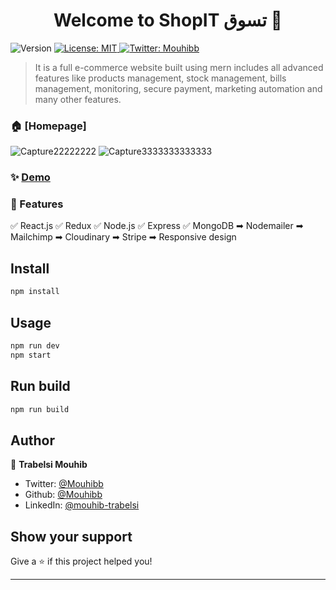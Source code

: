 <h1 align="center">Welcome to ShopIT تسوق 👋</h1>
<p>
  <img alt="Version" src="https://img.shields.io/badge/version-1.0.0-blue.svg?cacheSeconds=2592000" />
  <a href="#" target="_blank">
    <img alt="License: MIT" src="https://img.shields.io/badge/License-MIT-yellow.svg" />
  </a>
  <a href="https://twitter.com/Mouhibb" target="_blank">
    <img alt="Twitter: Mouhibb" src="https://img.shields.io/twitter/follow/Mouhibb.svg?style=social" />
  </a>
</p>

> It is a full e-commerce website built using mern includes all advanced features like products management, stock management,
>  bills management, monitoring, secure payment, marketing automation and many other features.

### 🏠 [Homepage]
![Capture22222222](https://user-images.githubusercontent.com/45210150/122081850-616bc100-cdf7-11eb-8ef3-63921403f25f.PNG)
![Capture3333333333333](https://user-images.githubusercontent.com/45210150/122081945-76485480-cdf7-11eb-8efc-2c232c175aaa.PNG)



### ✨ [Demo](https://shoplt.herokuapp.com/)

### 🔧 Features

✅ React.js
✅ Redux
✅ Node.js
✅ Express
✅ MongoDB
➡ Nodemailer
➡ Mailchimp
➡ Cloudinary
➡ Stripe 
➡ Responsive design


## Install

```sh
npm install
```

## Usage

```sh
npm run dev
npm start
```

## Run build

```sh
npm run build
```

## Author

👤 **Trabelsi Mouhib**

* Twitter: [@Mouhibb](https://twitter.com/Mouhibb)
* Github: [@Mouhibb](https://github.com/Mouhibb)
* LinkedIn: [@mouhib-trabelsi](https://linkedin.com/in/mouhib-trabelsi)

## Show your support

Give a ⭐️ if this project helped you!

***
